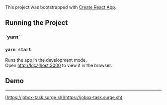 
This project was bootstrapped with [Create React App](https://github.com/facebook/create-react-app).

## Running the Project

### `yarn``
### `yarn start`

Runs the app in the development mode.\
Open [http://localhost:3000](http://localhost:3000) to view it in the browser.


## Demo
<hr/>

[https://jobox-task.surge.sh](https://jobox-task.surge.sh)